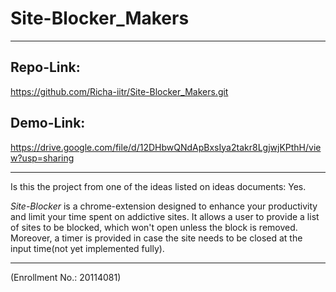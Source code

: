 # Site-Blocker_Makers
___
## Repo-Link:
https://github.com/Richa-iitr/Site-Blocker_Makers.git

## Demo-Link:
https://drive.google.com/file/d/12DHbwQNdApBxsIya2takr8LgjwjKPthH/view?usp=sharing
___
Is this the project from one of the ideas listed on ideas documents: Yes.

_Site-Blocker_ is a chrome-extension designed to enhance your productivity and limit your time spent on addictive sites.
It allows a user to provide a list of sites to be blocked, which won't open unless the block is removed. Moreover, a timer is provided in case the site needs to be closed at the input time(not yet implemented fully).
___

(Enrollment No.: 20114081)
